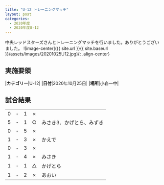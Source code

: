 ```yaml
---
title: "U-12 トレーニングマッチ"
layout: post
categories:
  - 2020年度
  - 2020年度U-12
---
```


中央レッドスターズさんとトレーニングマッチを行いました。ありがとうございました。
![image-center]({{ site.url }}{{ site.baseurl }}/assets/images/20201025U12.jpg){: .align-center}

## 実施要領

|**カテゴリー**|U-12|
|**日付**|2020年10月25日|
|**場所**|小岩一中|

## 試合結果

|    |   |    |         |    |
|:--:|:-:|:--:|:--:|:--------|
|    0| - |   1|×||
|    5| - |   1|○|みさき3、かげとら、みずき|
|    0| - |   5|×||
|    1| - |   3|×|かえで|
|    0| - |   3|×||
|    1| - |   4|×|みさき|
|    1| - |   1|△|かげとら|
|    1| - |   2|×|あおい|
